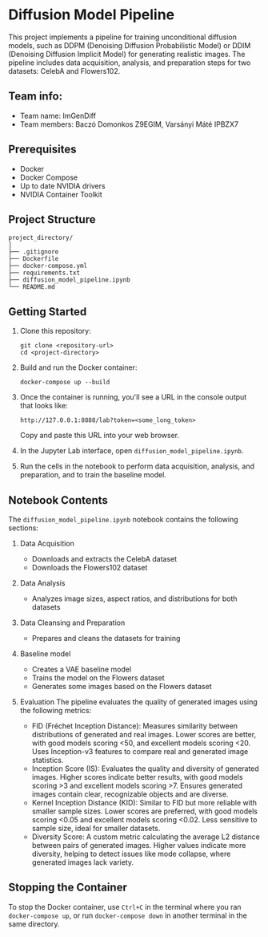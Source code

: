 # Diffusion Model Pipeline

This project implements a pipeline for training unconditional diffusion models, such as DDPM (Denoising Diffusion Probabilistic Model) or DDIM (Denoising Diffusion Implicit Model) for generating realistic images. The pipeline includes data acquisition, analysis, and preparation steps for two datasets: CelebA and Flowers102.

## Team info:

- Team name: ImGenDiff
- Team members: Baczó Domonkos Z9EGIM, Varsányi Máté IPBZX7

## Prerequisites

- Docker
- Docker Compose
- Up to date NVIDIA drivers
- NVIDIA Container Toolkit

## Project Structure

```
project_directory/
│
├── .gitignore
├── Dockerfile
├── docker-compose.yml
├── requirements.txt
├── diffusion_model_pipeline.ipynb
└── README.md
```

## Getting Started

1. Clone this repository:
   ```
   git clone <repository-url>
   cd <project-directory>
   ```

2. Build and run the Docker container:
   ```
   docker-compose up --build
   ```

3. Once the container is running, you'll see a URL in the console output that looks like:
   ```
   http://127.0.0.1:8888/lab?token=<some_long_token>
   ```
   Copy and paste this URL into your web browser.

4. In the Jupyter Lab interface, open `diffusion_model_pipeline.ipynb`.

5. Run the cells in the notebook to perform data acquisition, analysis, and preparation, and to train the baseline model.

## Notebook Contents

The `diffusion_model_pipeline.ipynb` notebook contains the following sections:

1. Data Acquisition
   - Downloads and extracts the CelebA dataset
   - Downloads the Flowers102 dataset

2. Data Analysis
   - Analyzes image sizes, aspect ratios, and distributions for both datasets

3. Data Cleansing and Preparation
   - Prepares and cleans the datasets for training

4. Baseline model
   - Creates a VAE baseline model
   - Trains the model on the Flowers dataset
   - Generates some images based on the Flowers dataset
5. Evaluation
The pipeline evaluates the quality of generated images using the following metrics:
   - FID (Fréchet Inception Distance):
    Measures similarity between distributions of generated and real images.
    Lower scores are better, with good models scoring <50, and excellent models scoring <20.
    Uses Inception-v3 features to compare real and generated image statistics.
   - Inception Score (IS):
    Evaluates the quality and diversity of generated images.
    Higher scores indicate better results, with good models scoring >3 and excellent models scoring >7.
    Ensures generated images contain clear, recognizable objects and are diverse.
   - Kernel Inception Distance (KID):
    Similar to FID but more reliable with smaller sample sizes.
    Lower scores are preferred, with good models scoring <0.05 and excellent models scoring <0.02.
    Less sensitive to sample size, ideal for smaller datasets.
   - Diversity Score:
    A custom metric calculating the average L2 distance between pairs of generated images.
    Higher values indicate more diversity, helping to detect issues like mode collapse, where generated images lack variety.

## Stopping the Container

To stop the Docker container, use `Ctrl+C` in the terminal where you ran `docker-compose up`, or run `docker-compose down` in another terminal in the same directory.

